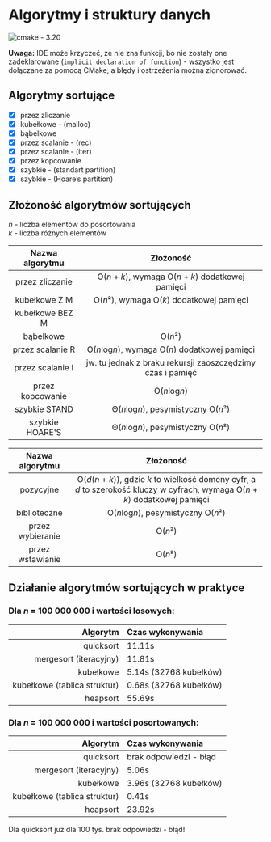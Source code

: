 # Algorytmy i struktury danych

![cmake - 3.20](https://img.shields.io/badge/cmake-3.20-success)

**Uwaga:** IDE może krzyczeć, że nie zna funkcji, bo nie zostały one zadeklarowane
(`implicit declaration of function`) - wszystko jest dołączane za pomocą CMake,
a błędy i ostrzeżenia można zignorować.

## Algorytmy sortujące

- [x] przez zliczanie
- [x] kubełkowe         - (malloc)
- [x] bąbelkowe
- [x] przez scalanie    - (rec)
- [x] przez scalanie    - (iter)
- [x] przez kopcowanie
- [x] szybkie           - (standart partition)
- [x] szybkie           - (Hoare’s partition)

## Złożoność algorytmów sortujących

*n* - liczba elementów do posortowania\
*k* - liczba różnych elementów

| Nazwa algorytmu  |                                                             Złożoność                                                             |
| :--------------: | :-------------------------------------------------------------------------------------------------------------------------------: |
| przez zliczanie  |                                       O(*n* + *k*), wymaga O(*n* + *k*) dodatkowej pamięci                                        |
|  kubełkowe  Z  M |                                             O(*n*²), wymaga O(*k*) dodatkowej pamięci                                             |
|  kubełkowe BEZ M |                                                                                                                                   |
|    bąbelkowe     |                                                              O(*n*²)                                                              |
| przez scalanie R |                                          O(*n*log*n*), wymaga O(*n*) dodatkowej pamięci                                           |
| przez scalanie I |                                  jw. tu jednak z braku rekursji zaoszczędzimy czas i pamięć                                       |
| przez kopcowanie |                                                           O(*n*log*n*)                                                            |
| szybkie  STAND   |                                                Θ(*n*log*n*), pesymistyczny O(*n*²)                                                |
| szybkie HOARE'S  |                                                Θ(*n*log*n*), pesymistyczny O(*n*²)                                                |

| Nazwa algorytmu  |                                                             Złożoność                                                             |
| :--------------: | :-------------------------------------------------------------------------------------------------------------------------------: |
|    pozycyjne     | O(*d*(*n* + *k*)), gdzie *k* to wielkość domeny cyfr, a *d* to szerokość kluczy w cyfrach, wymaga O(*n* + *k*) dodatkowej pamięci |
|   biblioteczne   |                                                O(*n*log*n*), pesymistyczny O(*n*²)                                                |
| przez wybieranie |                                                              O(*n*²)                                                              |
| przez wstawianie |                                                              O(*n*²)                                                              |

## Działanie algorytmów sortujących w praktyce

### Dla *n* = 100 000 000 i wartości losowych:

|                     Algorytm | Czas wykonywania       |
| ---------------------------: | :--------------------- |
|                    quicksort | 11.11s                 |
|       mergesort (iteracyjny) | 11.81s                 |
|                    kubełkowe | 5.14s (32768 kubełków) |
| kubełkowe (tablica struktur) | 0.68s (32768 kubełków) |
|                     heapsort | 55.69s                 |

### Dla *n* = 100 000 000 i wartości posortowanych:

|                     Algorytm | Czas wykonywania       |
| ---------------------------: | :--------------------- |
|                    quicksort | brak odpowiedzi - błąd |
|       mergesort (iteracyjny) | 5.06s                  |
|                    kubełkowe | 3.96s (32768 kubełków) |
| kubełkowe (tablica struktur) | 0.41s                  |
|                     heapsort | 23.92s                 |

Dla quicksort juz dla 100 tys. brak odpowiedzi - błąd!
